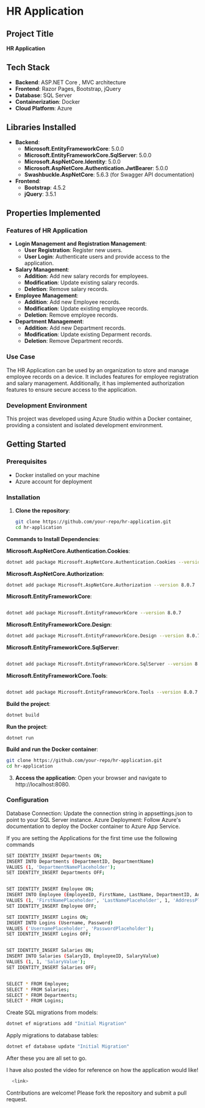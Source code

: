 # HR Application

## Project Title
**HR Application**

## Tech Stack
- **Backend**: ASP.NET Core , MVC architecture
- **Frontend**: Razor Pages, Bootstrap, jQuery
- **Database**: SQL Server
- **Containerization**: Docker
- **Cloud Platform**: Azure

## Libraries Installed
- **Backend**:
  - **Microsoft.EntityFrameworkCore**: 5.0.0
  - **Microsoft.EntityFrameworkCore.SqlServer**: 5.0.0
  - **Microsoft.AspNetCore.Identity**: 5.0.0
  - **Microsoft.AspNetCore.Authentication.JwtBearer**: 5.0.0
  - **Swashbuckle.AspNetCore**: 5.6.3 (for Swagger API documentation)
- **Frontend**:
  - **Bootstrap**: 4.5.2
  - **jQuery**: 3.5.1

## Properties Implemented
### Features of HR Application
- **Login Management and Registration Management**:
  - **User Registration**: Register new users.
  - **User Login**: Authenticate users and provide access to the application.
- **Salary Management**:
  - **Addition**: Add new salary records for employees.
  - **Modification**: Update existing salary records.
  - **Deletion**: Remove salary records.
- **Employee Management**:
  - **Addition**: Add new Employee records.
  - **Modification**: Update existing employee records.
  - **Deletion**: Remove employee records.
- **Department Management**:
  - **Addition**: Add new Department records.
  - **Modification**: Update existing Deparment records.
  - **Deletion**: Remove Department records.

### Use Case
The HR Application can be used by an organization to store and manage employee records on a device. It includes features for employee registration and salary management. Additionally, it has implemented authorization features to ensure secure access to the application.

### Development Environment
This project was developed using Azure Studio within a Docker container, providing a consistent and isolated development environment.

## Getting Started
### Prerequisites
- Docker installed on your machine
- Azure account for deployment

### Installation
1. **Clone the repository**:
   ```sh
   git clone https://github.com/your-repo/hr-application.git
   cd hr-application
**Commands to Install Dependencies**:

**Microsoft.AspNetCore.Authentication.Cookies**:
```sh
dotnet add package Microsoft.AspNetCore.Authentication.Cookies --version 2.2.0
```

**Microsoft.AspNetCore.Authorization**:
```sh
dotnet add package Microsoft.AspNetCore.Authorization --version 8.0.7
```

**Microsoft.EntityFrameworkCore**:
```sh

dotnet add package Microsoft.EntityFrameworkCore --version 8.0.7
```

**Microsoft.EntityFrameworkCore.Design**:
```sh
dotnet add package Microsoft.EntityFrameworkCore.Design --version 8.0.7
```
**Microsoft.EntityFrameworkCore.SqlServer**:
```sh

dotnet add package Microsoft.EntityFrameworkCore.SqlServer --version 8.0.7
```

**Microsoft.EntityFrameworkCore.Tools**:
```sh

dotnet add package Microsoft.EntityFrameworkCore.Tools --version 8.0.7
```
**Build the project**:
```sh
dotnet build
```
**Run the project**:
```
dotnet run
```
**Build and run the Docker container**:
  ```sh
  git clone https://github.com/your-repo/hr-application.git
  cd hr-application
  ```
3. **Access the application**: Open your browser and navigate to http://localhost:8080.

### Configuration
Database Connection: Update the connection string in appsettings.json to point to your SQL Server instance.
Azure Deployment: Follow Azure's documentation to deploy the Docker container to Azure App Service.

If you are setting the Applications for the first time use the following commands

```sh
SET IDENTITY_INSERT Departments ON;
INSERT INTO Departments (DepartmentID, DepartmentName)
VALUES (1, 'DepartmentNamePlaceholder');
SET IDENTITY_INSERT Departments OFF;


SET IDENTITY_INSERT Employee ON;
INSERT INTO Employee (EmployeeID, FirstName, LastName, DepartmentID, Address, EMail)
VALUES (1, 'FirstNamePlaceholder', 'LastNamePlaceholder', 1, 'AddressPlaceholder', 'email@example.com');
SET IDENTITY_INSERT Employee OFF;

SET IDENTITY_INSERT Logins ON;
INSERT INTO Logins (Username, Password)
VALUES ('UsernamePlaceholder', 'PasswordPlaceholder');
SET IDENTITY_INSERT Logins OFF;


SET IDENTITY_INSERT Salaries ON;
INSERT INTO Salaries (SalaryID, EmployeeID, SalaryValue)
VALUES (1, 1, 'SalaryValue');
SET IDENTITY_INSERT Salaries OFF;


SELECT * FROM Employee;
SELECT * FROM Salaries;
SELECT * FROM Departments;
SELECT * FROM Logins;
```

Create SQL migrations from models:
```sh
dotnet ef migrations add "Initial Migration"
```

Apply migrations to database tables:
```sh
dotnet ef database update "Initial Migration"
```

After these you are all set to go.

I have also posted the video for reference on how the application would like!
```sh
  <link>
```

Contributions are welcome! Please fork the repository and submit a pull request.


